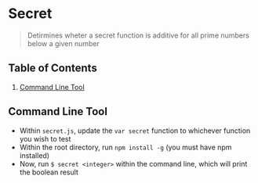 # Secret

> Detirmines wheter a secret function is additive for all prime numbers below a given number


## Table of Contents

1. [Command Line Tool](#command-line-tool)


## Command Line Tool

 - Within `secret.js`, update the `var secret` function to whichever function you wish to test
 - Within the root directory, run `npm install -g` (you must have npm installed)
 - Now, run `$ secret <integer>` within the command line, which will print the boolean result